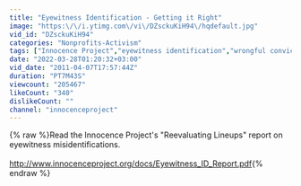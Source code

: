 ```yaml
---
title: "Eyewitness Identification - Getting it Right"
image: "https:\/\/i.ytimg.com\/vi\/DZsckuKiH94\/hqdefault.jpg"
vid_id: "DZsckuKiH94"
categories: "Nonprofits-Activism"
tags: ["Innocence Project","eyewitness identification","wrongful conviction"]
date: "2022-03-28T01:20:32+03:00"
vid_date: "2011-04-07T17:57:44Z"
duration: "PT7M43S"
viewcount: "205467"
likeCount: "340"
dislikeCount: ""
channel: "innocenceproject"
---
```

{% raw %}Read the Innocence Project's &quot;Reevaluating Lineups&quot; report on eyewitness misidentifications.<br /><br /><a rel="nofollow" target="blank" href="http://www.innocenceproject.org/docs/Eyewitness_ID_Report.pdf">http://www.innocenceproject.org/docs/Eyewitness_ID_Report.pdf</a>{% endraw %}
